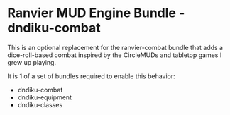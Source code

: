 # Ranvier MUD Engine Bundle - dndiku-combat

This is an optional replacement for the ranvier-combat bundle that adds a dice-roll-based combat inspired by the CircleMUDs and tabletop games I grew up playing.

It is 1 of a set of bundles required to enable this behavior:
* dndiku-combat
* dndiku-equipment
* dndiku-classes


